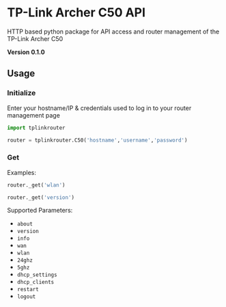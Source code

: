 # TP-Link Archer C50 API
 HTTP based python package for API access and router management of the TP-Link Archer C50

**Version 0.1.0**

## Usage
### Initialize
Enter your hostname/IP & credentials used to log in to your router management page
```python
import tplinkrouter  

router = tplinkrouter.C50('hostname','username','password')
```
### Get
Examples:
```python
router._get('wlan')
```
```python
router._get('version')
```
Supported Parameters:
 - `about`
 - `version`
 - `info`
 - `wan`
 - `wlan`
 - `24ghz`
 - `5ghz`
 - `dhcp_settings`
 - `dhcp_clients`
 - `restart`
 - `logout`
